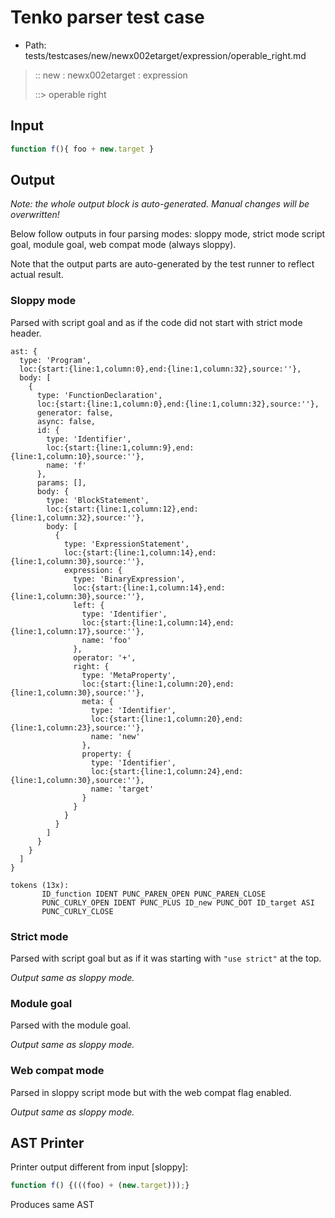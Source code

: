 # Tenko parser test case

- Path: tests/testcases/new/newx002etarget/expression/operable_right.md

> :: new : newx002etarget : expression
>
> ::> operable right

## Input

`````js
function f(){ foo + new.target }
`````

## Output

_Note: the whole output block is auto-generated. Manual changes will be overwritten!_

Below follow outputs in four parsing modes: sloppy mode, strict mode script goal, module goal, web compat mode (always sloppy).

Note that the output parts are auto-generated by the test runner to reflect actual result.

### Sloppy mode

Parsed with script goal and as if the code did not start with strict mode header.

`````
ast: {
  type: 'Program',
  loc:{start:{line:1,column:0},end:{line:1,column:32},source:''},
  body: [
    {
      type: 'FunctionDeclaration',
      loc:{start:{line:1,column:0},end:{line:1,column:32},source:''},
      generator: false,
      async: false,
      id: {
        type: 'Identifier',
        loc:{start:{line:1,column:9},end:{line:1,column:10},source:''},
        name: 'f'
      },
      params: [],
      body: {
        type: 'BlockStatement',
        loc:{start:{line:1,column:12},end:{line:1,column:32},source:''},
        body: [
          {
            type: 'ExpressionStatement',
            loc:{start:{line:1,column:14},end:{line:1,column:30},source:''},
            expression: {
              type: 'BinaryExpression',
              loc:{start:{line:1,column:14},end:{line:1,column:30},source:''},
              left: {
                type: 'Identifier',
                loc:{start:{line:1,column:14},end:{line:1,column:17},source:''},
                name: 'foo'
              },
              operator: '+',
              right: {
                type: 'MetaProperty',
                loc:{start:{line:1,column:20},end:{line:1,column:30},source:''},
                meta: {
                  type: 'Identifier',
                  loc:{start:{line:1,column:20},end:{line:1,column:23},source:''},
                  name: 'new'
                },
                property: {
                  type: 'Identifier',
                  loc:{start:{line:1,column:24},end:{line:1,column:30},source:''},
                  name: 'target'
                }
              }
            }
          }
        ]
      }
    }
  ]
}

tokens (13x):
       ID_function IDENT PUNC_PAREN_OPEN PUNC_PAREN_CLOSE
       PUNC_CURLY_OPEN IDENT PUNC_PLUS ID_new PUNC_DOT ID_target ASI
       PUNC_CURLY_CLOSE
`````

### Strict mode

Parsed with script goal but as if it was starting with `"use strict"` at the top.

_Output same as sloppy mode._

### Module goal

Parsed with the module goal.

_Output same as sloppy mode._

### Web compat mode

Parsed in sloppy script mode but with the web compat flag enabled.

_Output same as sloppy mode._

## AST Printer

Printer output different from input [sloppy]:

````js
function f() {(((foo) + (new.target)));}
````

Produces same AST
